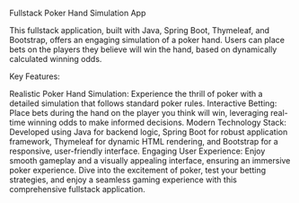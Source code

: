 Fullstack Poker Hand Simulation App

This fullstack application, built with Java, Spring Boot, Thymeleaf, and Bootstrap, offers an engaging simulation of a poker hand. Users can place bets on the players they believe will win the hand, based on dynamically calculated winning odds.

Key Features:

Realistic Poker Hand Simulation: Experience the thrill of poker with a detailed simulation that follows standard poker rules.
Interactive Betting: Place bets during the hand on the player you think will win, leveraging real-time winning odds to make informed decisions.
Modern Technology Stack: Developed using Java for backend logic, Spring Boot for robust application framework, Thymeleaf for dynamic HTML rendering, and Bootstrap for a responsive, user-friendly interface.
Engaging User Experience: Enjoy smooth gameplay and a visually appealing interface, ensuring an immersive poker experience.
Dive into the excitement of poker, test your betting strategies, and enjoy a seamless gaming experience with this comprehensive fullstack application.

